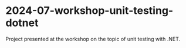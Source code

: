 # 2024-07-workshop-unit-testing-dotnet
Project presented at the workshop on the topic of unit testing with .NET.
